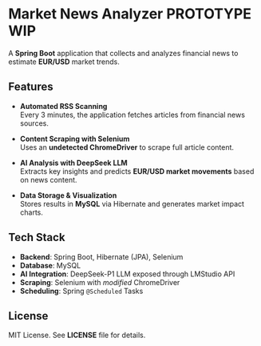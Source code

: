 # Market News Analyzer PROTOTYPE WIP

A **Spring Boot** application that collects and analyzes financial news to estimate **EUR/USD** market trends.

## Features

- **Automated RSS Scanning**  
  Every 3 minutes, the application fetches articles from financial news sources.
  
- **Content Scraping with Selenium**  
  Uses an **undetected ChromeDriver** to scrape full article content.

- **AI Analysis with DeepSeek LLM**  
  Extracts key insights and predicts **EUR/USD market movements** based on news content.

- **Data Storage & Visualization**  
  Stores results in **MySQL** via Hibernate and generates market impact charts.

## Tech Stack

- **Backend**: Spring Boot, Hibernate (JPA), Selenium  
- **Database**: MySQL
- **AI Integration**: DeepSeek-P1 LLM exposed through LMStudio API
- **Scraping**: Selenium with *modified* ChromeDriver  
- **Scheduling**: Spring `@Scheduled` Tasks  

## License
MIT License. See **LICENSE** file for details.
